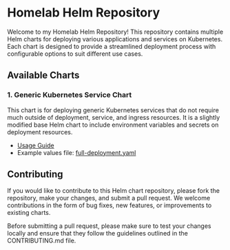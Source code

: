 # Homelab Helm Repository

Welcome to my Homelab Helm Repository! This repository contains multiple Helm charts for deploying various applications and services on Kubernetes. Each chart is designed to provide a streamlined deployment process with configurable options to suit different use cases.

## Available Charts

### 1. Generic Kubernetes Service Chart

This chart is for deploying generic Kubernetes services that do not require much outside of deployment, service, and ingress resources. It is a slightly modified base Helm chart to include environment variables and secrets on deployment resources.

- [Usage Guide](charts/homelab-charts/README.md)
- Example values file: [full-deployment.yaml](charts/homelab-charts/tests/full-deployment.yaml)

## Contributing

If you would like to contribute to this Helm chart repository, please fork the repository, make your changes, and submit a pull request. We welcome contributions in the form of bug fixes, new features, or improvements to existing charts.

Before submitting a pull request, please make sure to test your changes locally and ensure that they follow the guidelines outlined in the CONTRIBUTING.md file.
